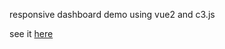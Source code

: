 responsive dashboard demo using vue2 and c3.js

see it [here](http://amow.com/demo/dashboard.html)

